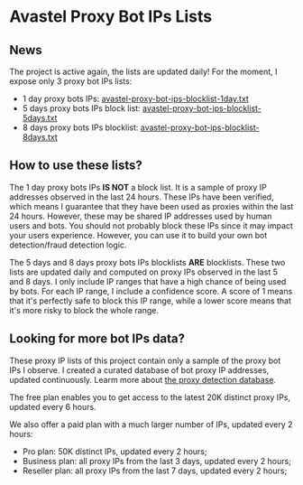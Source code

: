 # Avastel Proxy Bot IPs Lists

## News

The project is active again, the lists are updated daily!
For the moment, I expose only 3 proxy bot IPs lists:
- 1 day proxy bots IPs: [avastel-proxy-bot-ips-blocklist-1day.txt](https://github.com/antoinevastel/avastel-proxy-bot-ips-lists/blob/main/avastel-proxy-bot-ips-blocklist-1day.txt)
- 5 days proxy bots IPs block list: [avastel-proxy-bot-ips-blocklist-5days.txt](https://github.com/antoinevastel/avastel-proxy-bot-ips-lists/blob/main/avastel-proxy-bot-ips-blocklist-5days.txt)
- 8 days proxy bots IPs blocklist: [avastel-proxy-bot-ips-blocklist-8days.txt](https://github.com/antoinevastel/avastel-proxy-bot-ips-lists/blob/main/avastel-proxy-bot-ips-blocklist-8days.txt)



## How to use these lists?

The 1 day proxy bots IPs **IS NOT** a block list. It is a sample of proxy IP addresses observed in the last 24 hours.
These IPs have been verified, which means I guarantee that they have been used as proxies within the last 24 hours.
However, these may be shared IP addresses used by human users and bots. 
You should not probably block these IPs since it may impact your users experience.
However, you can use it to build your own bot detection/fraud detection logic.

The 5 days and 8 days proxy bots IPs blocklists **ARE** blocklists. 
These two lists are updated daily and computed on proxy IPs observed in the last 5 and 8 days.
I only include IP ranges that have a high chance of being used by bots.
For each IP range, I include a confidence score.
A score of 1 means that it's perfectly safe to block this IP range, while a lower score means that it's more risky to block the whole range.

## Looking for more bot IPs data?
These proxy IP lists of this project contain only a sample of the proxy bot IPs I observe.
I created a curated database of bot proxy IP addresses, updated continuously.
Learm more about [the proxy detection database]([https://github.com/antoinevastel/bot-ip-data](https://deviceandbrowserinfo.com/product/proxies-ips)).

The free plan enables you to get access to the latest 20K distinct proxy IPs, updated every 6 hours.

We also offer a paid plan with a much larger number of IPs, updated every 2 hours:
- Pro plan: 50K distinct IPs, updated every 2 hours;
- Business plan: all proxy IPs from the last 3 days, updated every 2 hours;
- Reseller plan: all proxy IPs from the last 7 days, updated every 2 hours;

